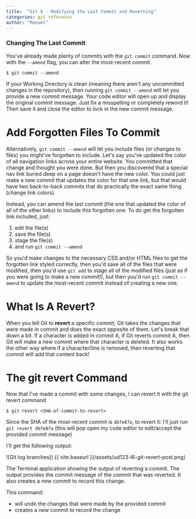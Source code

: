 ```yaml
---
title:  "Git 8 - Modifying the Last Commit and Reverting"
categories: git reference
author: "Manuel"
---
```


### Changing The Last Commit

You've already made plenty of commits with the `git commit` command. Now with the `--amend` flag, you can alter the most-recent commit.

    $ git commit --amend

If your Working Directory is clean (meaning there aren't any uncommitted changes in the repository), then running `git commit --amend` will let you provide a new commit message. Your code editor will open up and display the original commit message. Just fix a misspelling or completely reword it! Then save it and close the editor to lock in the new commit message.

# Add Forgotten Files To Commit

Alternatively, `git commit --amend` will let you include files (or changes to files) you might've forgotten to include. Let's say you've updated the color of all navigation links across your entire website. You committed that change and thought you were done. But then you discovered that a special nav link buried deep on a page doesn't have the new color. You could just make a new commit that updates the color for that one link, but that would have two back-to-back commits that do practically the exact same thing (change link colors).

Instead, you can amend the last commit (the one that updated the color of all of the other links) to include this forgotten one. To do get the forgotten link included, just:

1. edit the file(s)
2. save the file(s)
3. stage the file(s)
4. and run `git commit --amend`

So you'd make changes to the necessary CSS and/or HTML files to get the forgotten link styled correctly, then you'd save all of the files that were modified, then you'd use `git add` to stage all of the modified files (just as if you were going to make a new commit!), but then you'd run `git commit --amend` to update the most-recent commit instead of creating a new one.

# What Is A Revert?

When you tell Git to **revert** a specific commit, Git takes the changes that were made in commit and does the exact opposite of them. Let's break that down a bit. If a character is added in commit A, if Git reverts commit A, then Git will make a new commit where that character is deleted. It also works the other way where if a character/line is removed, then reverting that commit will add that content back!

# The git revert Command

Now that I've made a commit with some changes, I can revert it with the git revert command

    $ git revert <SHA-of-commit-to-revert>

Since the SHA of the most-recent commit is `db7e87a`, to revert it: I'll just run `git revert db7e87a` (this will pop open my code editor to edit/accept the provided commit message)

I'll get the following output:

![Git log branches]( {{ site.baseurl }}/assets/ud123-l6-git-revert-post.png)

The Terminal application showing the output of reverting a commit. The output provides the commit message of the commit that was reverted. It also creates a new commit to record this change.

This command:

- will undo the changes that were made by the provided commit
- creates a new commit to record the change
